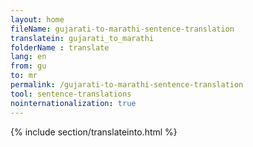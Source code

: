 ```yaml
---
layout: home
fileName: gujarati-to-marathi-sentence-translation
translatein: gujarati_to_marathi
folderName : translate
lang: en
from: gu
to: mr
permalink: /gujarati-to-marathi-sentence-translation
tool: sentence-translations
nointernationalization: true
---
```

{% include section/translateinto.html %}
